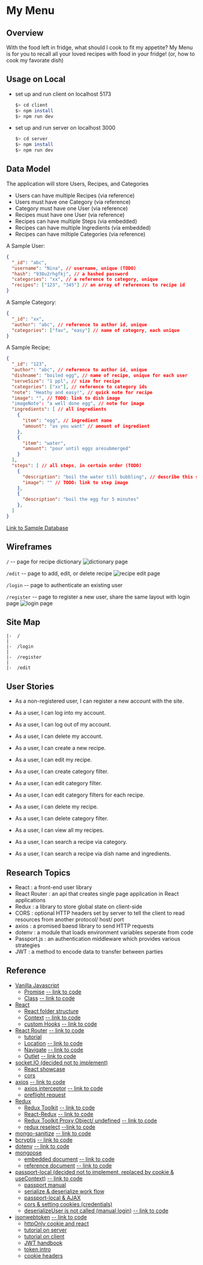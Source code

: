 # My Menu
## Overview
With the food left in fridge, what should I cook to fit my appetite?
My Menu is for you to recall all your loved recipes with food in your fridge! (or, how to cook my favorate dish)

## Usage on Local
- set up and run client on localhost 5173
  ```sh
  $> cd client
  $> npm install
  $> npm run dev
  ```

- set up and run server on localhost 3000
  ```sh
  $> cd server
  $> npm install
  $> npm run dev
  ```

## Data Model
The application will store Users, Recipes, and Categories
- Users can have multiple Recipes (via reference)
- Users must have one Category (via reference)
- Category must have one User (via reference)
- Recipes must have one User (via reference)
- Recipes can have multiple Steps (via embedded)
- Recipes can have multiple Ingredients (via embedded)
- Recipes can have miltiple Categories (via reference)

A Sample User: 
```json
{
  "_id": "abc",
  "username": "Nina", // username, unique (TODO)
  "hash": "938u2rhgfkj", // a hashed password
  "categories": "xx", // a reference to category, unique
  "recipes": ["123", "345"] // an array of references to recipe id
}
```
A Sample Category:
```json
{
  "_id": "xx",
  "author": "abc", // reference to author id, unique
  "categories": ["fav", "easy"] // name of category, each unique
}
```
A Sample Recipe;
```json
{
  "_id": "123",
  "author": "abc", // reference to author id, unique
  "dishname": "boiled egg", // name of recipe, unique for each user
  "serveSize": "1 ppl", // size for recipe
  "categories": ["xx"], // reference to category ids
  "note": "Heathy and easy!", // quick note for recipe
  "image": "", // TODO: link to dish image
  "imageNote": "a well done egg", // note for image
  "ingredients": [ // all ingredients
    {
      "item": "egg", // ingredient name
      "amount": "as you want" // amount of ingredient
    },
    {
      "item": "water",
      "amount": "pour until eggs aresubmerged"
    }
  ],
  "steps": [ // all steps, in certain order (TODO)
    {
      "description": "boil the water till bubbling", // describe this step
      "image": "" // TODO: link to step image
    },
    {
      "description": "boil the egg for 5 minutes"
    },
  ]
}
```

[Link to Sample Database](./documentation/sampledb.mjs)

## Wireframes

`/` -- page for recipe dictionary
![dictionary page](./documentation/dictionary-page.png)

`/edit` -- page to add, edit, or delete recipe
![recipe edit page](./documentation/edit-page.png)

`/login` -- page to authenticate an existing user

`/register` -- page to register a new user, share the same layout with login page
![login page](./documentation/login-page.png)

## Site Map
```
|-  /
|
|-  /login
|
|-  /register
|
|-  /edit
```

## User Stories
- As a non-registered user, I can register a new account with the site.
- As a user, I can log into my account.
- As a user, I can log out of my account.
- As a user, I can delete my account.

- As a user, I can create a new recipe.
- As a user, I can edit my recipe.
- As a user, I can create category filter.
- As a user, I can edit category filter.
- As a user, I can edit category filters for each recipe.
- As a user, I can delete my recipe.
- As a user, I can delete category filter.

- As a user, I can view all my recipes.
- As a user, I can search a recipe via category.
- As a user, I can search a recipe via dish name and ingredients.

## Research Topics
- React : a front-end user library
- React Router : an api that creates single page application in React applications
- Redux : a library to store global state on client-side
- CORS : optional HTTP headers set by server to tell the client to read resources from another protocol/ host/ port
- axios : a promised baesd library to send HTTP requests
- dotenv : a module that loads environment variables seperate from code
- Passport.js : an authentication middleware which provides various strategies
- JWT : a method to encode data to transfer between parties

## Reference
- [Vanilla Javascript](https://developer.mozilla.org/en-US/docs/Web/JavaScript)
    - [Promise](https://developer.mozilla.org/en-US/docs/Web/JavaScript/Reference/Global_Objects/Promise) [-- link to code](./server/src/utils/findRecipes.mjs)
    - [Class](https://developer.mozilla.org/en-US/docs/Web/JavaScript/Reference/Classes) [-- link to code](./client/src/common/utils/readKaomojis.jsx)
- [React](https://react.dev/reference/react)
    - [React folder structure](https://legacy.reactjs.org/docs/faq-structure.html)
    - [Context](https://react.dev/learn/passing-data-deeply-with-context) [-- link to code](./client/src/common/context/authProvider.jsx)
    - [custom Hooks](https://react.dev/learn/reusing-logic-with-custom-hooks) [-- link to code](./client/src/common/hooks/)
- [React Router](https://reactrouter.com/en/main/start/overview) [-- link to code](./client/src/app/appRoutes.jsx)
    - [tutorial](https://www.youtube.com/watch?v=Ul3y1LXxzdU&t=634s)
    - [Location](https://v5.reactrouter.com/web/api/location) [-- link to code](./client/src/components/protectedRoutes.jsx)
    - [Navigate](https://reactrouter.com/en/main/components/navigate) [-- link to code](./client/src/components/protectedRoutes.jsx)
    - [Outlet](https://reactrouter.com/en/main/components/outlet) [-- link to code](./client/src/components/protectedRoutes.jsx)
- [socket.IO (decided not to implement)](https://socket.io/docs)
    - [React showcase](https://socket.io/how-to/use-with-react)
    - [cors](https://socket.io/docs/v4/handling-cors/)
- [axios](https://github.com/axios/axios) [-- link to code](./client/src/common/api/axios.jsx)
    - [axios interceptor](https://stackoverflow.com/questions/52737078/how-can-you-use-axios-interceptors) [-- link to code](./client/src/common/hooks/useAxiosTooken.jsx)
    - [preflight request](https://developer.mozilla.org/en-US/docs/Glossary/Preflight_request)
- [Redux](https://redux.js.org/tutorials/fundamentals/part-1-overview#how-to-read-this-tutorial)
    - [Redux Toolkit](https://redux-toolkit.js.org/api/configureStore) [-- link to code](./client/src/features/)
    - [React-Redux](https://react-redux.js.org/api/provider) [-- link to code](./client/src/components/authentication/login.jsx)
    - [Redux Toolkit Proxy Object/ undefined](https://stackoverflow.com/questions/65764486/why-reducer-function-return-only-proxy-redux-toolkit) [-- link to code](./client/src/features/)
    - [redux reselect](https://github.com/reduxjs/reselect#createselectorinputselectors--inputselectors-resultfunc-selectoroptions) [--link to code](./client/src/features/)
- [mongo-sanitize](https://www.npmjs.com/package/mongo-sanitize) [-- link to code](./server/src/middlewares/sanitizeInput.mjs)
- [bcryptjs](https://www.npmjs.com/package/bcryptjs) [-- link to code](./server/src/authRoutes/authJWT.mjs)
- [dotenv](https://www.npmjs.com/package/dotenv) [-- link to code](./server/src/authRoutes/authJWT.mjs)
- [mongoose](https://mongoosejs.com/docs/guide.html) 
    - [embedded document](https://mongoosejs.com/docs/subdocs.html) [-- link to code](./server/src/databases/recipedb.mjs)
    - [reference document](https://mongoosejs.com/docs/populate.html#population) [-- link to code](./server/src/databases/userdb.mjs)
- [passport-local (decided not to implement, replaced by cookie & useContext)](https://www.passportjs.org/concepts/authentication) [-- link to code](./server/src/authRoutes/authLocal.mjs)
    - [passport manual](https://github.com/jwalton/passport-api-docs#intro)
    - [serialize & deserialize work flow](https://stackoverflow.com/questions/27637609/understanding-passport-serialize-deserialize)
    - [passport-local & AJAX](https://itecnote.com/tecnote/jquery-ajax-call-to-passportjs-login-on-express-nodejs-framework/)
    - [cors & setting cookies (credentials)](https://github.com/jaredhanson/passport/issues/446)
    - [deserializeUser is not called (manual login)](https://stackoverflow.com/questions/57293115/passport-deserializeuser-not-being-called) [-- link to code](./server/src/utils/localPassport.mjs)
- [jsonwebtoken](https://github.com/auth0/node-jsonwebtoken) [-- link to code](./server/src/authRoutes/authJWT.mjs)
    - [httpOnly cookie and react](https://stackoverflow.com/questions/68970499/how-to-get-http-only-cookie-in-react)
    - [tutorial on server](https://www.youtube.com/watch?v=f2EqECiTBL8)
    - [tutorial on client](https://www.youtube.com/watch?v=nI8PYZNFtac)
    - [JWT handbook](https://auth0.com/resources/ebooks/jwt-handbook)
    - [token intro](https://auth0.com/docs/secure/tokens)
    - [cookie headers](https://expressjs.com/en/api.html#res.cookie)